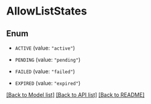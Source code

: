 # AllowListStates

## Enum


* `ACTIVE` (value: `"active"`)

* `PENDING` (value: `"pending"`)

* `FAILED` (value: `"failed"`)

* `EXPIRED` (value: `"expired"`)


[[Back to Model list]](../README.md#documentation-for-models) [[Back to API list]](../README.md#documentation-for-api-endpoints) [[Back to README]](../README.md)


